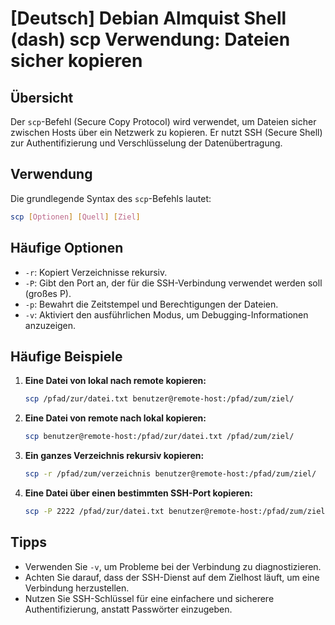 # [Deutsch] Debian Almquist Shell (dash) scp Verwendung: Dateien sicher kopieren

## Übersicht
Der `scp`-Befehl (Secure Copy Protocol) wird verwendet, um Dateien sicher zwischen Hosts über ein Netzwerk zu kopieren. Er nutzt SSH (Secure Shell) zur Authentifizierung und Verschlüsselung der Datenübertragung.

## Verwendung
Die grundlegende Syntax des `scp`-Befehls lautet:

```bash
scp [Optionen] [Quell] [Ziel]
```

## Häufige Optionen
- `-r`: Kopiert Verzeichnisse rekursiv.
- `-P`: Gibt den Port an, der für die SSH-Verbindung verwendet werden soll (großes P).
- `-p`: Bewahrt die Zeitstempel und Berechtigungen der Dateien.
- `-v`: Aktiviert den ausführlichen Modus, um Debugging-Informationen anzuzeigen.

## Häufige Beispiele
1. **Eine Datei von lokal nach remote kopieren:**
   ```bash
   scp /pfad/zur/datei.txt benutzer@remote-host:/pfad/zum/ziel/
   ```

2. **Eine Datei von remote nach lokal kopieren:**
   ```bash
   scp benutzer@remote-host:/pfad/zur/datei.txt /pfad/zum/ziel/
   ```

3. **Ein ganzes Verzeichnis rekursiv kopieren:**
   ```bash
   scp -r /pfad/zum/verzeichnis benutzer@remote-host:/pfad/zum/ziel/
   ```

4. **Eine Datei über einen bestimmten SSH-Port kopieren:**
   ```bash
   scp -P 2222 /pfad/zur/datei.txt benutzer@remote-host:/pfad/zum/ziel/
   ```

## Tipps
- Verwenden Sie `-v`, um Probleme bei der Verbindung zu diagnostizieren.
- Achten Sie darauf, dass der SSH-Dienst auf dem Zielhost läuft, um eine Verbindung herzustellen.
- Nutzen Sie SSH-Schlüssel für eine einfachere und sicherere Authentifizierung, anstatt Passwörter einzugeben.